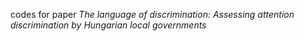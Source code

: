 codes for paper *The language of discrimination: Assessing attention discrimination by Hungarian local governments*

